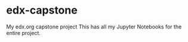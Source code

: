 # edx-capstone
My edx.org capstone project
This has all my Jupyter Notebooks for the entire project. 
